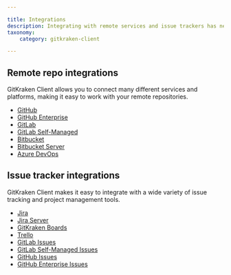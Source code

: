```yaml
---

title: Integrations
description: Integrating with remote services and issue trackers has never been easier.
taxonomy:
    category: gitkraken-client

---
```


## Remote repo integrations

GitKraken Client allows you to connect many different services and platforms, making it easy to work with your remote repositories. 

- [GitHub](/integrations/github/)
- [GitHub Enterprise](/integrations/github-enterprise/)
- [GitLab](/integrations/gitlab/)
- [GitLab Self-Managed](/integrations/gitlab-self-hosted/)
- [Bitbucket](/integrations/bitbucket)
- [Bitbucket Server](/integrations/bitbucket-server/)
- [Azure DevOps](/integrations/visual-studio-team-services/)

## Issue tracker integrations

GitKraken Client makes it easy to integrate with a wide variety of issue tracking and project management tools.

- [Jira](/integrations/jira/)
- [Jira Server](/integrations/jira-server/)
- [GitKraken Boards](/integrations/boards/)
- [Trello](/integrations/trello/)
- [GitLab Issues](/integrations/gitlab-issues/)
- [GitLab Self-Managed Issues](/integrations/gitlab-self-managed-issues/)
- [GitHub Issues](/integrations/github-issues/)
- [GitHub Enterprise Issues](/integrations/github-enterprise-issues/)